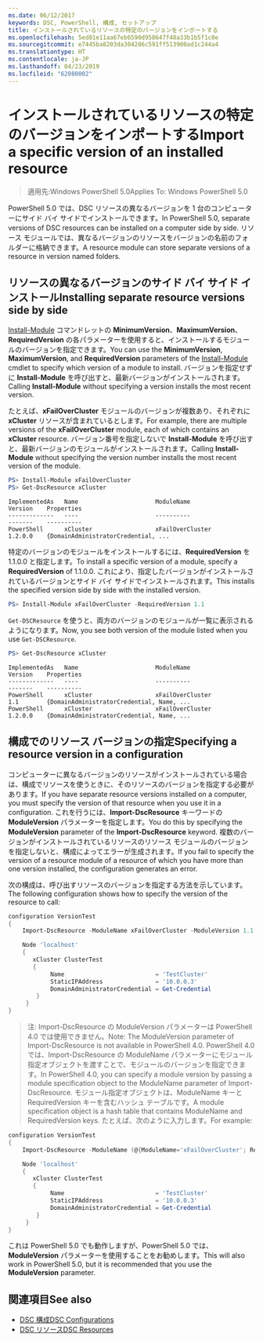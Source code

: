 ```yaml
---
ms.date: 06/12/2017
keywords: DSC, PowerShell, 構成, セットアップ
title: インストールされているリソースの特定のバージョンをインポートする
ms.openlocfilehash: 5ed81e11aa67eb6590d958647f48a33b1b5f1c0e
ms.sourcegitcommit: e7445ba8203da304286c591ff513900ad1c244a4
ms.translationtype: HT
ms.contentlocale: ja-JP
ms.lasthandoff: 04/23/2019
ms.locfileid: "62080002"
---
```

# <a name="import-a-specific-version-of-an-installed-resource"></a><span data-ttu-id="71bc6-103">インストールされているリソースの特定のバージョンをインポートする</span><span class="sxs-lookup"><span data-stu-id="71bc6-103">Import a specific version of an installed resource</span></span>

> <span data-ttu-id="71bc6-104">適用先:Windows PowerShell 5.0</span><span class="sxs-lookup"><span data-stu-id="71bc6-104">Applies To: Windows PowerShell 5.0</span></span>

<span data-ttu-id="71bc6-105">PowerShell 5.0 では、DSC リソースの異なるバージョンを 1 台のコンピューターにサイド バイ サイドでインストールできます。</span><span class="sxs-lookup"><span data-stu-id="71bc6-105">In PowerShell 5.0, separate versions of DSC resources can be installed on a computer side by side.</span></span> <span data-ttu-id="71bc6-106">リソース モジュールでは、異なるバージョンのリソースをバージョンの名前のフォルダーに格納できます。</span><span class="sxs-lookup"><span data-stu-id="71bc6-106">A resource module can store separate versions of a resource in version named folders.</span></span>

## <a name="installing-separate-resource-versions-side-by-side"></a><span data-ttu-id="71bc6-107">リソースの異なるバージョンのサイド バイ サイド インストール</span><span class="sxs-lookup"><span data-stu-id="71bc6-107">Installing separate resource versions side by side</span></span>

<span data-ttu-id="71bc6-108">[Install-Module](/powershell/module/PowershellGet/Install-Module) コマンドレットの **MinimumVersion**、**MaximumVersion**、**RequiredVersion** の各パラメーターを使用すると、インストールするモジュールのバージョンを指定できます。</span><span class="sxs-lookup"><span data-stu-id="71bc6-108">You can use the **MinimumVersion**, **MaximumVersion**, and **RequiredVersion** parameters of the [Install-Module](/powershell/module/PowershellGet/Install-Module) cmdlet to specify which version of a module to install.</span></span> <span data-ttu-id="71bc6-109">バージョンを指定せずに **Install-Module** を呼び出すと、最新バージョンがインストールされます。</span><span class="sxs-lookup"><span data-stu-id="71bc6-109">Calling **Install-Module** without specifying a version installs the most recent version.</span></span>

<span data-ttu-id="71bc6-110">たとえば、**xFailOverCluster** モジュールのバージョンが複数あり、それぞれに **xCluster** リソースが含まれているとします。</span><span class="sxs-lookup"><span data-stu-id="71bc6-110">For example, there are multiple versions of the **xFailOverCluster** module, each of which contains an **xCluster** resource.</span></span> <span data-ttu-id="71bc6-111">バージョン番号を指定しないで **Install-Module** を呼び出すと、最新バージョンのモジュールがインストールされます。</span><span class="sxs-lookup"><span data-stu-id="71bc6-111">Calling **Install-Module** without specifying the version number installs the most recent version of the module.</span></span>

```powershell
PS> Install-Module xFailOverCluster
PS> Get-DscResource xCluster
```

```output
ImplementedAs   Name                      ModuleName                     Version    Properties
-------------   ----                      ----------                     -------    ----------
PowerShell      xCluster                  xFailOverCluster               1.2.0.0    {DomainAdministratorCredential, ...
```

<span data-ttu-id="71bc6-112">特定のバージョンのモジュールをインストールするには、**RequiredVersion** を 1.1.0.0 と指定します。</span><span class="sxs-lookup"><span data-stu-id="71bc6-112">To install a specific version of a module, specify a **RequiredVersion** of 1.1.0.0.</span></span> <span data-ttu-id="71bc6-113">これにより、指定したバージョンがインストールされているバージョンとサイド バイ サイドでインストールされます。</span><span class="sxs-lookup"><span data-stu-id="71bc6-113">This installs the specified version side by side with the installed version.</span></span>

```powershell
PS> Install-Module xFailOverCluster -RequiredVersion 1.1
```

<span data-ttu-id="71bc6-114">`Get-DSCResource` を使うと、両方のバージョンのモジュールが一覧に表示されるようになります。</span><span class="sxs-lookup"><span data-stu-id="71bc6-114">Now, you see both version of the module listed when you use `Get-DSCResource`.</span></span>

```powershell
PS> Get-DscResource xCluster
```

```output
ImplementedAs   Name                      ModuleName                     Version    Properties
-------------   ----                      ----------                     -------    ----------
PowerShell      xCluster                  xFailOverCluster               1.1        {DomainAdministratorCredential, Name, ...
PowerShell      xCluster                  xFailOverCluster               1.2.0.0    {DomainAdministratorCredential, Name, ...
```

## <a name="specifying-a-resource-version-in-a-configuration"></a><span data-ttu-id="71bc6-115">構成でのリソース バージョンの指定</span><span class="sxs-lookup"><span data-stu-id="71bc6-115">Specifying a resource version in a configuration</span></span>

<span data-ttu-id="71bc6-116">コンピューターに異なるバージョンのリソースがインストールされている場合は、構成でリソースを使うときに、そのリソースのバージョンを指定する必要があります。</span><span class="sxs-lookup"><span data-stu-id="71bc6-116">If you have separate resource versions installed on a computer, you must specify the version of that resource when you use it in a configuration.</span></span> <span data-ttu-id="71bc6-117">これを行うには、**Import-DscResource** キーワードの **ModuleVersion** パラメーターを指定します。</span><span class="sxs-lookup"><span data-stu-id="71bc6-117">You do this by specifying the **ModuleVersion** parameter of the **Import-DscResource** keyword.</span></span> <span data-ttu-id="71bc6-118">複数のバージョンがインストールされているリソースのリソース モジュールのバージョンを指定しないと、構成によってエラーが生成されます。</span><span class="sxs-lookup"><span data-stu-id="71bc6-118">If you fail to specify the version of a resource module of a resource of which you have more than one version installed, the configuration generates an error.</span></span>

<span data-ttu-id="71bc6-119">次の構成は、呼び出すリソースのバージョンを指定する方法を示しています。</span><span class="sxs-lookup"><span data-stu-id="71bc6-119">The following configuration shows how to specify the version of the resource to call:</span></span>

```powershell
configuration VersionTest
{
    Import-DscResource -ModuleName xFailOverCluster -ModuleVersion 1.1

    Node 'localhost'
    {
       xCluster ClusterTest
       {
            Name                          = 'TestCluster'
            StaticIPAddress               = '10.0.0.3'
            DomainAdministratorCredential = Get-Credential
        }
     }
}
```

><span data-ttu-id="71bc6-120">注: Import-DscResource の ModuleVersion パラメーターは PowerShell 4.0 では使用できません。</span><span class="sxs-lookup"><span data-stu-id="71bc6-120">Note: The ModuleVersion parameter of Import-DscResource is not available in PowerShell 4.0.</span></span> <span data-ttu-id="71bc6-121">PowerShell 4.0 では、Import-DscResource の ModuleName パラメーターにモジュール指定オブジェクトを渡すことで、モジュールのバージョンを指定できます。</span><span class="sxs-lookup"><span data-stu-id="71bc6-121">In PowerShell 4.0, you can specify a module version by passing a module specification object to the ModuleName parameter of Import-DscResource.</span></span> <span data-ttu-id="71bc6-122">モジュール指定オブジェクトは、ModuleName キーと RequiredVersion キーを含むハッシュ テーブルです。</span><span class="sxs-lookup"><span data-stu-id="71bc6-122">A module specification object is a hash table that contains ModuleName and RequiredVersion  keys.</span></span> <span data-ttu-id="71bc6-123">たとえば、次のように入力します。</span><span class="sxs-lookup"><span data-stu-id="71bc6-123">For example:</span></span>

```powershell
configuration VersionTest
{
    Import-DscResource -ModuleName (@{ModuleName='xFailOverCluster'; RequiredVersion='1.1'} )

    Node 'localhost'
    {
       xCluster ClusterTest
       {
            Name                          = 'TestCluster'
            StaticIPAddress               = '10.0.0.3'
            DomainAdministratorCredential = Get-Credential
        }
     }
}
```

<span data-ttu-id="71bc6-124">これは PowerShell 5.0 でも動作しますが、PowerShell 5.0 では、**ModuleVersion** パラメーターを使用することをお勧めします。</span><span class="sxs-lookup"><span data-stu-id="71bc6-124">This will also work in PowerShell 5.0, but it is recommended that you use the **ModuleVersion** parameter.</span></span>

## <a name="see-also"></a><span data-ttu-id="71bc6-125">関連項目</span><span class="sxs-lookup"><span data-stu-id="71bc6-125">See also</span></span>

- [<span data-ttu-id="71bc6-126">DSC 構成</span><span class="sxs-lookup"><span data-stu-id="71bc6-126">DSC Configurations</span></span>](configurations.md)
- [<span data-ttu-id="71bc6-127">DSC リソース</span><span class="sxs-lookup"><span data-stu-id="71bc6-127">DSC Resources</span></span>](../resources/resources.md)
